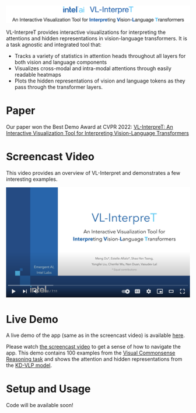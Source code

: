 <p align="center">
  <img src="assets/logo.png" alt="VL-InterpreT: An Interactive Visualization Tool for Interpreting Vision-Language Transformers"/>
</p>


VL-InterpreT provides interactive visualizations for interpreting the attentions and hidden representations in vision-language transformers. It is a task agnostic and integrated tool that:
- Tracks a variety of statistics in attention heads throughout all layers for both vision and language components
- Visualizes cross-modal and intra-modal attentions through easily readable heatmaps
- Plots the hidden representations of vision and language tokens as they pass through the transformer layers.

# Paper
Our paper won the Best Demo Award at CVPR 2022: <a href="https://arxiv.org/abs/2203.17247" target="_blank">VL-InterpreT: An Interactive Visualization Tool for Interpreting Vision-Language Transformers</a>

# Screencast Video
This video provides an overview of VL-Interpret and demonstrates a few interesting examples.

<p align="center">
  <a href="https://youtu.be/4Rj15Hi_Pdo" target="_blank"><img src="assets/screencast.png" alt="Video Demo" width="560"/></a>
</p>

# Live Demo
A live demo of the app (same as in the screencast video) is available <a href="http://vlinterpret38-env-2.eba-bgxp4fxk.us-east-2.elasticbeanstalk.com/" target="_blank">here</a>.

Please watch <a href="https://youtu.be/4Rj15Hi_Pdo" target="_blank">the screencast video</a> to get a sense of how to navigate the app. This demo contains 100 examples from the <a href="https://visualcommonsense.com/" target="_blank">Visual Commonsense Reasoning task</a> and shows the attention and hidden representations from the <a href="https://arxiv.org/abs/2109.10504" target="_blank">KD-VLP model</a>.

# Setup and Usage
Code will be available soon!
